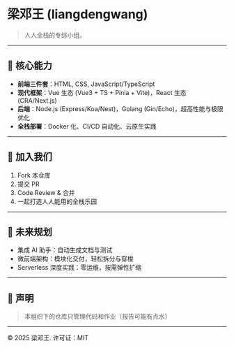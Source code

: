# 梁邓王 (liangdengwang)

> 人人全栈的专综小组。

---

## 🔧 核心能力

* **前端三件套**：HTML, CSS, JavaScript/TypeScript
* **现代框架**：Vue 生态 (Vue3 + TS + Pinia + Vite)，React 生态 (CRA/Next.js)
* **后端**：Node.js (Express/Koa/Nest)，Golang (Gin/Echo)，超高性能与极限优化
* **全栈部署**：Docker 化、CI/CD 自动化、云原生实践

---

## 🤝 加入我们

1. Fork 本仓库
2. 提交 PR
3. Code Review & 合并
4. 一起打造人人能用的全栈乐园

---

## 🔮 未来规划

* 集成 AI 助手：自动生成文档与测试
* 微前端架构：模块化交付，轻松拆分与穿梭
* Serverless 深度实践：零运维，按需弹性扩缩

---

## 🚀 声明

> 本组织下的仓库只管理代码和作业（报告可能有点水）

---

© 2025 梁邓王. 许可证：MIT
